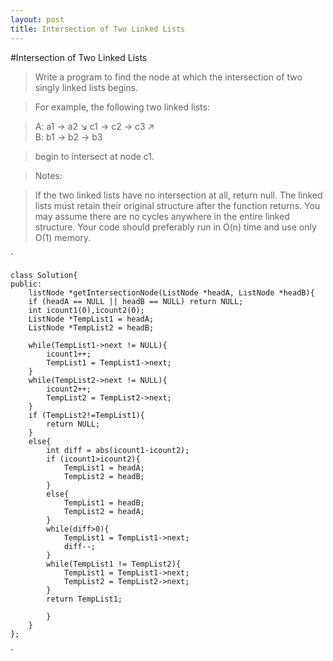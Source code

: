 ```yaml
---
layout: post
title: Intersection of Two Linked Lists
---
```

#Intersection of Two Linked Lists
> Write a program to find the node at which the intersection of two singly linked lists begins.

> For example, the following two linked lists:

> A:    a1 → a2
                   ↘
                     c1 → c2 → c3
                   ↗            
> B:     b1 → b2 → b3

> begin to intersect at node c1.

> Notes:

 > If the two linked lists have no intersection at all, return null.
> The linked lists must retain their original structure after the function returns.
>  You may assume there are no cycles anywhere in the entire linked structure.
>  Your code should preferably run in O(n) time and use only O(1) memory.

`
	        
	class Solution{
	public:
		listNode *getIntersectionNode(ListNode *headA, ListNode *headB){
		if (headA == NULL || headB == NULL) return NULL;
        int icount1(0),icount2(0);
        ListNode *TempList1 = headA;
        ListNode *TempList2 = headB;
        
        while(TempList1->next != NULL){
            icount1++;
            TempList1 = TempList1->next;
        }
        while(TempList2->next != NULL){
            icount2++;
            TempList2 = TempList2->next;
        }
        if (TempList2!=TempList1){
            return NULL;
        }
        else{
            int diff = abs(icount1-icount2);
            if (icount1>icount2){
                TempList1 = headA;
                TempList2 = headB;
            }
            else{
                TempList1 = headB;
                TempList2 = headA;
            }
            while(diff>0){
                TempList1 = TempList1->next;
                diff--;
            }
            while(TempList1 != TempList2){
                TempList1 = TempList1->next;
                TempList2 = TempList2->next;
            }
            return TempList1;
               
            }
		}
	};      
`